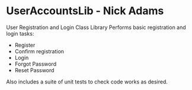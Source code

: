 # UserAccountsLib - Nick Adams
User Registration and Login Class Library
Performs basic registration and login tasks:
- Register
- Confirm registration
- Login
- Forgot Password
- Reset Password

Also includes a suite of unit tests to check code works as desired.
